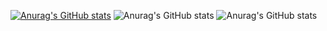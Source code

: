 [![Anurag's GitHub stats](https://github-readme-stats.vercel.app/api?username=IvanorAlves)](https://github.com/anuraghazra/github-readme-stats)
![Anurag's GitHub stats](https://github-readme-stats.vercel.app/api?IvanorAlves=anuraghazra&show_icons=true&theme=dracula)
![Anurag's GitHub stats](https://github-readme-stats.vercel.app/api?IvanorAlves=anuraghazra&show_icons=true)
